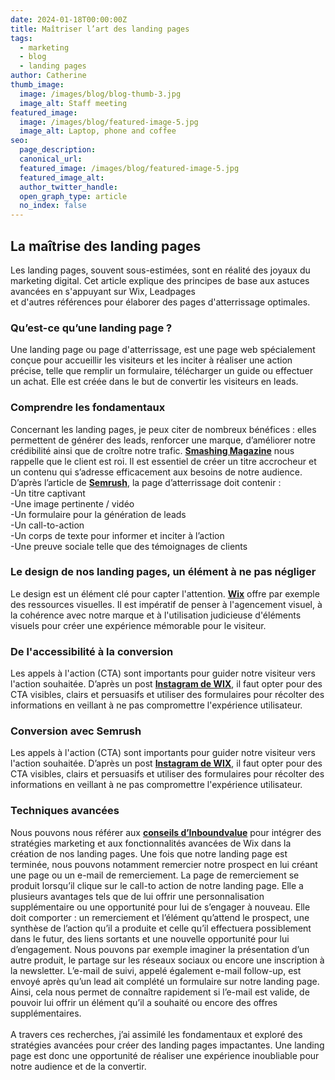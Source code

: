 ```yaml
---
date: 2024-01-18T00:00:00Z
title: Maîtriser l’art des landing pages
tags:
  - marketing
  - blog
  - landing pages
author: Catherine
thumb_image:
  image: /images/blog/blog-thumb-3.jpg
  image_alt: Staff meeting
featured_image:
  image: /images/blog/featured-image-5.jpg
  image_alt: Laptop, phone and coffee
seo:
  page_description:
  canonical_url:
  featured_image: /images/blog/featured-image-5.jpg
  featured_image_alt:
  author_twitter_handle:
  open_graph_type: article
  no_index: false
---
```


## La maîtrise des landing pages 

Les landing pages, souvent sous-estimées, sont en réalité des joyaux du marketing digital. Cet article explique des principes de base aux astuces avancées en s'appuyant sur Wix, Leadpages  
et d'autres références pour élaborer des pages d'atterrissage optimales. 

### Qu’est-ce qu’une landing page ? 

Une landing page ou page d'atterrissage, est une page web spécialement conçue pour accueillir les visiteurs et les inciter à réaliser une action précise, telle que remplir un formulaire, télécharger un guide ou effectuer un achat. Elle est créée dans le but de convertir les visiteurs en leads.

### Comprendre les fondamentaux

Concernant les landing pages, je peux citer de nombreux bénéfices : elles permettent de générer des leads, renforcer une marque, d’améliorer notre crédibilité ainsi que de croître notre trafic.
**[Smashing Magazine](https://www.smashingmagazine.com/2020/08/tips-customer-centric-landing-pages/)** nous rappelle que le client est roi. Il est essentiel de créer un titre accrocheur et un contenu qui s’adresse efficacement aux besoins de notre audience.
<br>
D’après l’article de **[Semrush](https://www.semrush.com/blog/what-is-a-landing-page/)**, la page d’atterrissage doit contenir : 
<br>
  -Un titre captivant
  <br>
  -Une image pertinente / vidéo<br>
  -Un formulaire pour la génération de leads<br>
  -Un call-to-action<br>
  -Un corps de texte pour informer et inciter à l’action<br>
  -Une preuve sociale telle que des témoignages de clients

### Le design de nos landing pages, un élément à ne pas négliger

Le design est un élément clé pour capter l'attention. **[Wix](https://www.wix.com/blog/free-landing-page-templates)** offre par exemple des ressources visuelles. Il est impératif de penser à l'agencement visuel, à la cohérence avec notre marque et à l'utilisation judicieuse d'éléments visuels pour créer une expérience mémorable pour le visiteur. 

###  De l'accessibilité à la conversion 

Les appels à l'action (CTA) sont importants pour guider notre visiteur vers l'action souhaitée. 
D’après un post **[Instagram de WIX](https://www.instagram.com/p/Cx-oLlZAEY0/?igshid=MTc4MmM1YmI2Ng%3D%3D&img_index=3)**, il faut opter pour des CTA visibles, clairs et persuasifs  et utiliser des formulaires pour récolter des informations en veillant à ne pas compromettre l'expérience utilisateur.

###  Conversion avec Semrush 

Les appels à l'action (CTA) sont importants pour guider notre visiteur vers l'action souhaitée. 
D’après un post **[Instagram de WIX](https://www.instagram.com/p/Cx-oLlZAEY0/?igshid=MTc4MmM1YmI2Ng%3D%3D&img_index=3)**, il faut opter pour des CTA visibles, clairs et persuasifs  et utiliser des formulaires pour récolter des informations en veillant à ne pas compromettre l'expérience utilisateur.

###  Techniques avancées

Nous pouvons nous référer aux **[conseils d’Inboundvalue](https://www.inboundvalue.com/blog/landing-page)** pour intégrer des stratégies marketing  et aux fonctionnalités avancées de Wix dans la création de nos landing pages.
Une fois que notre landing page est terminée, nous pouvons notamment remercier notre prospect en lui créant une page ou un e-mail de remerciement. 
La page de remerciement se produit lorsqu’il clique sur le call-to action de notre landing page. Elle a plusieurs avantages tels que de lui offrir une personnalisation supplémentaire ou une opportunité pour lui de s’engager à nouveau. Elle doit comporter : un remerciement et l’élément qu’attend le prospect, une synthèse de l’action qu’il a produite et celle qu’il effectuera possiblement dans le futur, des liens sortants et une nouvelle opportunité pour lui d’engagement. Nous pouvons par exemple imaginer la présentation d’un autre produit, le partage sur les réseaux sociaux ou encore une inscription à la newsletter.
L’e-mail de suivi, appelé également e-mail follow-up, est envoyé après qu’un lead ait complété un formulaire sur notre landing page. Ainsi, cela nous permet de connaître rapidement si l’e-mail est valide, de pouvoir lui offrir un élément qu’il a souhaité ou encore des offres supplémentaires.
<br>
<br>
A travers ces recherches, j’ai assimilé les fondamentaux et exploré des stratégies avancées pour créer des landing pages impactantes. Une landing page est donc une opportunité de réaliser une expérience inoubliable pour notre audience et de la convertir. 
